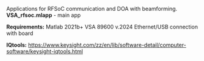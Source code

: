 Applications for RFSoC communication and DOA with beamforming.
**VSA_rfsoc.mlapp** - main app

**Requirements:**
Matlab 2021b+
VSA 89600 v.2024
Ethernet/USB connection with board

**IQtools:**
https://www.keysight.com/zz/en/lib/software-detail/computer-software/keysight-iqtools.html
